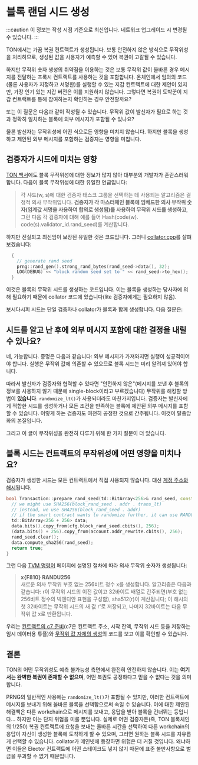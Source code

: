 # 블록 랜덤 시드 생성

:::caution
이 정보는 작성 시점 기준으로 최신입니다. 네트워크 업그레이드 시 변경될 수 있습니다.
:::

TON에서는 가끔 복권 컨트랙트가 생성됩니다. 보통 안전하지 않은 방식으로 무작위성을 처리하므로, 생성된 값을 사용자가 예측할 수 있어 복권이 고갈될 수 있습니다.

하지만 무작위 숫자 생성의 취약점을 이용하는 것은 보통 무작위 값이 올바른 경우 메시지를 전달하는 프록시 컨트랙트를 사용하는 것을 포함합니다. 온체인에서 임의의 코드(물론 사용자가 지정하고 서명한)를 실행할 수 있는 지갑 컨트랙트에 대한 제안이 있지만, 가장 인기 있는 지갑 버전은 이를 지원하지 않습니다. 그렇다면 복권이 도박꾼이 지갑 컨트랙트를 통해 참여하는지 확인하는 경우 안전할까요?

또는 이 질문은 다음과 같이 작성될 수 있습니다. 무작위 값이 발신자가 필요로 하는 것과 정확히 일치하는 블록에 외부 메시지가 포함될 수 있나요?

물론 발신자는 무작위성에 어떤 식으로든 영향을 미치지 않습니다. 하지만 블록을 생성하고 제안된 외부 메시지를 포함하는 검증자는 영향을 미칩니다.

## 검증자가 시드에 미치는 영향

[TON 백서](https://docs.ton.org/ton.pdf)에도 블록 무작위성에 대한 정보가 많지 않아 대부분의 개발자가 혼란스러워합니다. 다음이 블록 무작위성에 대한 유일한 언급입니다:

> 각 샤드(w, s)에 대한 검증자 태스크 그룹을 선택하는 데 사용되는 알고리즘은 결정적 의사 무작위입니다. **검증자가 각 마스터체인 블록에 임베드한 의사 무작위 숫자(임계값 서명을 사용하여 합의로 생성됨)를 사용하여 무작위 시드를 생성하고**, 그런 다음 각 검증자에 대해 예를 들어 Hash(code(w). code(s).validator_id.rand_seed)를 계산합니다.

하지만 진실되고 최신임이 보장된 유일한 것은 코드입니다. 그러니 [collator.cpp](https://github.com/ton-blockchain/ton/blob/f59c363ab942a5ddcacd670c97c6fbd023007799/validator/impl/collator.cpp#L1590)를 살펴보겠습니다:

```cpp
  {
    // generate rand seed
    prng::rand_gen().strong_rand_bytes(rand_seed->data(), 32);
    LOG(DEBUG) << "block random seed set to " << rand_seed->to_hex();
  }
```

이것은 블록의 무작위 시드를 생성하는 코드입니다. 이는 블록을 생성하는 당사자에 의해 필요하기 때문에 collator 코드에 있습니다(lite 검증자에게는 필요하지 않음).

보시다시피 시드는 단일 검증자나 collator가 블록과 함께 생성합니다. 다음 질문은:

## 시드를 알고 난 후에 외부 메시지 포함에 대한 결정을 내릴 수 있나요?

네, 가능합니다. 증명은 다음과 같습니다: 외부 메시지가 가져와지면 실행이 성공적이어야 합니다. 실행은 무작위 값에 의존할 수 있으므로 블록 시드는 미리 알려져 있어야 합니다.

따라서 발신자가 검증자와 협력할 수 있다면 "안전하지 않은"(메시지를 보낸 후 블록의 정보를 사용하지 않기 때문에 single-block이라고 부르겠습니다) 무작위를 해킹할 방법이 **있습니다**. `randomize_lt()`가 사용되더라도 마찬가지입니다. 검증자는 발신자에게 적합한 시드를 생성하거나 모든 조건을 만족하는 블록에 제안된 외부 메시지를 포함할 수 있습니다. 이렇게 하는 검증자도 여전히 공정한 것으로 간주됩니다. 이것이 탈중앙화의 본질입니다.

그리고 이 글이 무작위성을 완전히 다루기 위해 한 가지 질문이 더 있습니다.

## 블록 시드는 컨트랙트의 무작위성에 어떤 영향을 미치나요?

검증자가 생성한 시드는 모든 컨트랙트에서 직접 사용되지 않습니다. 대신 [계정 주소와 해시](https://github.com/ton-blockchain/ton/blob/f59c363ab942a5ddcacd670c97c6fbd023007799/crypto/block/transaction.cpp#L876)됩니다.

```cpp
bool Transaction::prepare_rand_seed(td::BitArray<256>& rand_seed, const ComputePhaseConfig& cfg) const {
  // we might use SHA256(block_rand_seed . addr . trans_lt)
  // instead, we use SHA256(block_rand_seed . addr)
  // if the smart contract wants to randomize further, it can use RANDOMIZE instruction
  td::BitArray<256 + 256> data;
  data.bits().copy_from(cfg.block_rand_seed.cbits(), 256);
  (data.bits() + 256).copy_from(account.addr_rewrite.cbits(), 256);
  rand_seed.clear();
  data.compute_sha256(rand_seed);
  return true;
}
```

그런 다음 [TVM 명령어](/v3/documentation/tvm/instructions#F810) 페이지에 설명된 절차에 따라 의사 무작위 숫자가 생성됩니다:

> **x\{F810} RANDU256**\
> 새로운 의사 무작위 부호 없는 256비트 정수 x를 생성합니다. 알고리즘은 다음과 같습니다: r이 무작위 시드의 이전 값이고 32바이트 배열로 간주되면(부호 없는 256비트 정수의 빅엔디안 표현을 구성함), sha512(r)이 계산됩니다; 이 해시의 첫 32바이트는 무작위 시드의 새 값 r'로 저장되고, 나머지 32바이트는 다음 무작위 값 x로 반환됩니다.

우리는 [컨트랙트의 c7 준비](https://github.com/ton-blockchain/ton/blob/master/crypto/block/transaction.cpp#L903)(c7은 컨트랙트 주소, 시작 잔액, 무작위 시드 등을 저장하는 임시 데이터용 튜플)와 [무작위 값 자체의 생성](https://github.com/ton-blockchain/ton/blob/master/crypto/vm/tonops.cpp#L217-L268)의 코드를 보고 이를 확인할 수 있습니다.

## 결론

TON의 어떤 무작위성도 예측 불가능성 측면에서 완전히 안전하지 않습니다. 이는 **여기서는 완벽한 복권이 존재할 수 없으며**, 어떤 복권도 공정하다고 믿을 수 없다는 것을 의미합니다.

PRNG의 일반적인 사용에는 `randomize_lt()`가 포함될 수 있지만, 이러한 컨트랙트에 메시지를 보내기 위해 올바른 블록을 선택함으로써 속일 수 있습니다. 이에 대한 제안된 해결책은 다른 workchain으로 메시지를 보내고, 응답을 받아 블록을 건너뛰는 등입니다... 하지만 이는 단지 위협을 미룰 뿐입니다. 실제로 어떤 검증자든(즉, TON 블록체인의 1/250) 복권 컨트랙트에 요청을 보내는 올바른 시간을 선택하여 다른 workchain의 응답이 자신이 생성한 블록에 도착하게 할 수 있으며, 그러면 원하는 블록 시드를 자유롭게 선택할 수 있습니다. collator가 메인넷에 등장하면 위험은 더 커질 것입니다. 왜냐하면 이들은 Elector 컨트랙트에 어떤 스테이크도 넣지 않기 때문에 표준 불만사항으로 벌금을 부과할 수 없기 때문입니다.

<!-- TODO: find an example contract using random without any additions, show how to find result of RANDU256 knowing block random seed (implies link on dton.io to show generated value) -->

<!-- TODO: next article. "Let's proceed to writing tool that will exploit this. It will be attached to validator and put proposed external messages in blocks satisfying some conditions - provided some fee is paid." -->
